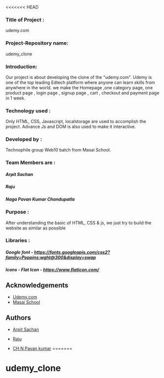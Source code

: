 <<<<<<< HEAD


### Title of Project :
udemy.com

### Project-Repository name:
udemy_clone

### Introduction:
Our project is about developing the clone of the "udemy.com". Udemy is one of the top leading Edtech platform where anyone can learn skills from anywhere in the world.
we make the Homepage ,one category page, one product page , login page , signup page , cart , checkout and payment page in 1 week.

### Technology used :
Only HTML, CSS, Javascript, localstorage are used to accomplish the project. Advance Js and DOM is also used to make it interactive.


### Developed by :
Technophile group Web10 batch from Masai School.

### Team Members are :
##### Arpit Sachan
##### Raju
##### Naga Pavan Kumar Chandupatla

### Purpose :
After understanding the basic of HTML, CSS & js, we just try to build the website as similar as possible

### Libraries :
##### Google font - https://fonts.googleapis.com/css2?family=Poppins:wght@300&display=swap
##### Icons - Flat Icon -  https://www.flaticon.com/

## Acknowledgements

 - [Udemy.com](https://www.udemy.com/)
 - [Masai School](https://masaischool.com/)
 

  
## Authors
-  [Arpit Sachan](https://github.com/sachanarpit/)

- [Raju](https://github.com/rajujai)

- [CH N Pavan kumar](https://github.com/pavan997)
=======
# udemy_clone
